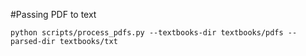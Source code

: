 

#Passing PDF to text

```
python scripts/process_pdfs.py --textbooks-dir textbooks/pdfs --parsed-dir textbooks/txt
```

